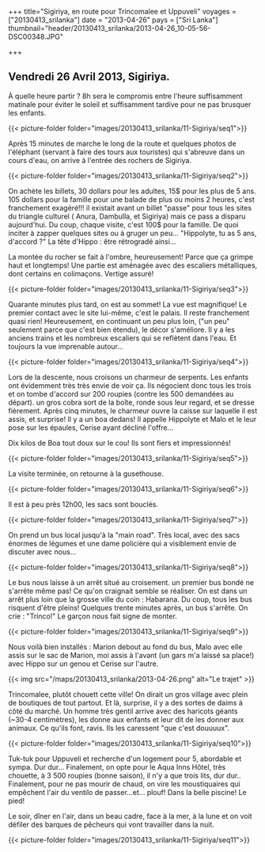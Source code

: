 +++
title="Sigiriya, en route pour Trincomalee et Uppuveli"
voyages = ["20130413_srilanka"]
date = "2013-04-26"
pays = ["Sri Lanka"]
thumbnail="header/20130413_srilanka/2013-04-26_10-05-56-DSC00348.JPG"

+++


## Vendredi 26 Avril 2013, Sigiriya.

À quelle heure partir ? 8h sera le compromis entre l'heure suffisamment matinale pour éviter le soleil et suffisamment tardive pour ne pas brusquer les enfants.

{{< picture-folder folder="images/20130413_srilanka/11-Sigiriya/seq1">}}


Après 15 minutes de marche le long de la route et quelques photos de l'éléphant (servant à faire des tours aux touristes) qui s'abreuve dans un cours d'eau, on arrive à l'entrée des rochers de Sigiriya. 


{{< picture-folder folder="images/20130413_srilanka/11-Sigiriya/seq2">}}

On achète les billets, 30 dollars pour les adultes, 15$ pour les plus de 5 ans. 105 dollars pour la famille pour une balade de plus ou moins 2 heures, c'est franchement exagéré!!! il existait avant un billet "passe" pour tous les sites du triangle culturel ( Anura, Dambulla, et Sigiriya) mais ce pass a disparu aujourd'hui. Du coup, chaque visite, c'est 100$ pour la famille. De quoi inciter à zapper quelques sites ou à gruger un peu... "Hippolyte, tu as 5 ans, d'accord ?" La tête d'Hippo : être rétrogradé ainsi...

La montée du rocher se fait à l'ombre, heureusement! Parce que ça grimpe haut et longtemps! Une partie est aménagée avec des escaliers métalliques, dont certains en colimaçons. Vertige assuré!

{{< picture-folder folder="images/20130413_srilanka/11-Sigiriya/seq3">}}

Quarante minutes plus tard, on est au sommet! La vue est magnifique! Le premier contact avec le site lui-même, c'est le palais. Il reste franchement quasi rien!
Heureusement, en continuant un peu plus loin, ("un peu" seulement parce que c'est bien étendu), le décor s'améliore. Il y a les anciens trains et les nombreux escaliers qui se reflètent dans l'eau. Et  toujours la vue imprenable autour...

{{< picture-folder folder="images/20130413_srilanka/11-Sigiriya/seq4">}}


Lors de la descente, nous croisons un charmeur de serpents. Les enfants ont évidemment très très envie de voir ça. Ils négocient donc tous les trois et on tombe d'accord sur 200 roupies (contre les 500 demandées au départ). un gros cobra sort de la boîte, ronde sous leur regard, et se dresse fièrement. Après cinq minutes, le charmeur ouvre la caisse sur laquelle il est assis, et surprise! Il y a un boa dedans! Il appelle Hippolyte et Malo et le leur pose sur les épaules, Cerise ayant décliné l'offre...

Dix kilos de Boa tout doux sur le cou! Ils sont fiers et impressionnés!

{{< picture-folder folder="images/20130413_srilanka/11-Sigiriya/seq5">}}

La visite terminée, on retourne à la gusethouse.

{{< picture-folder folder="images/20130413_srilanka/11-Sigiriya/seq6">}}

Il est à peu près 12h00, les sacs sont bouclés. 

{{< picture-folder folder="images/20130413_srilanka/11-Sigiriya/seq7">}}


On prend un bus local  jusqu'à la "main road". Très local, avec des sacs énormes de légumes et une dame policière qui a visiblement envie de discuter avec nous...

{{< picture-folder folder="images/20130413_srilanka/11-Sigiriya/seq8">}}

Le bus nous laisse à un arrêt situé au croisement. un premier bus bondé ne s'arrête même pas! Ce qu'on craignait semble se réaliser. On est dans un arrêt plus loin que la grosse ville du coin : Habarana. Du coup, tous les bus risquent d'être pleins! Quelques trente minutes après, un bus s'arrête. On crie : "Trinco!" Le garçon nous fait signe de monter.

{{< picture-folder folder="images/20130413_srilanka/11-Sigiriya/seq9">}}

Nous voilà bien installés : Marion debout au fond du bus, Malo avec elle assis sur le sac de Marion, moi assis à l'avant (un gars m'a laissé sa place!) avec Hippo sur un genou et Cerise sur l'autre.

{{< img src="/maps/20130413_srilanka/2013-04-26.png" alt="Le trajet" >}}

Trincomalee, plutôt chouett cette ville! On dirait un gros village avec plein de boutiques de tout partout. Et là, surprise, il y a des sortes de daims à côté du marché. Un homme très gentil arrive avec des haricots géants (~30-4 centimètres), les donne aux enfants et leur dit de les donner aux animaux. Ce qu'ils font, ravis. Ils les caressent "que c'est douuuux". 

{{< picture-folder folder="images/20130413_srilanka/11-Sigiriya/seq10">}}

Tuk-tuk pour Uppuveli et recherche d'un logement pour 5, abordable et sympa. Dur dur... Finalement, on opte pour le Aqua Inns Hôtel, très chouette, à 3 500 roupies (bonne saison), il n'y a que trois lits, dur dur.. Finalement, pour ne pas mourir de chaud, on vire les moustiquaires qui empêchent l'air du ventilo de passer...et... plouf! Dans la belle piscine! Le pied!

Le soir, dîner en l'air, dans un beau cadre, face à la mer, à la lune et on voit défiler des barques de pêcheurs qui vont travailler dans la nuit.

{{< picture-folder folder="images/20130413_srilanka/11-Sigiriya/seq11">}}



